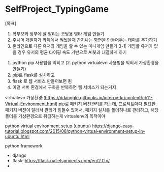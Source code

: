 # SelfProject_TypingGame

[목표]
1) 학부모와 정부에 잘 팔리는 코딩용 영타 게임 만들기
2) 주니어 개발자가 카페에서 켜뒀을때 간지나는 화면을 만들어주는 테마를 추가하기
3) 온라인으로 다른 유저와 게임을 할 수 있는 미니게임 만들기
3-1) 게임할 유저가 없을 경우 유저의 평균 타이핑 속도 기반으로 AI봇과 대결하게 하기



1. python pip 사용법을 익히고 
(2. python virtualevn 사용법을 익혀서 가상환경을 만들기)
3. pip로 flask를 설치하고 
4. flask 로 웹 서비스 만들어보면 됨 
5. 이걸 서버 환경에서 구축을 반복하면 웹 서비스가 되는거지 

virtualevn 가상환경:(https://ddanggle.gitbooks.io/interpy-kr/content/ch11-Virtual-Environment.html)
pip로 패키지 버전관리를 하는데, 
프로젝트마다 필요한 패키지 버전이 달라서 관리가 힘들수 있어서, 
패키지 설치를 폴더하나로 관리하고, 해당 폴더를 가상환경으로 취급하는게 
virtualenv의 목적이야

python virtual environment setup (ubuntu)
https://django-easy-tutorial.blogspot.com/2015/08/python-virtual-environment-setup-in-ubuntu.html

python framework
- django
- flask: https://flask.palletsprojects.com/en/2.0.x/
- 
